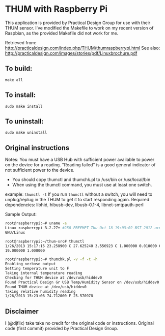 THUM with Raspberry Pi
=======================
This application is provided by Practical Design Group for use with their THUM sensor. I've modified the Makefile to work on my recent version of Raspbian, as the provided Makefile did not work for me.

Retrieved from: http://practicaldesign.com/index.php/THUM/thumraspberrypi.html
See also: http://practicaldesign.com/images/stories/pdf/Linuxbrochure.pdf

To build:
---
`make all`

To install:
---
`sudo make install`

To uninstall:
---
`sudo make uninstall`


Original instructions
-----------------
Notes:  You must have a USB Hub with sufficient power available to power on the device for a reading.  "Reading failed" is a good general indicator of not sufficient power to the device.

* You should copy thumctl and thumchk.pl to /usr/bin or /usr/local/bin
* When using the thumctl command, you must use at least one switch.

example:  `thumctl -t`
If you run `thumctl` without a switch, you will need to unplug/replug in the THUM to get it to start responding again.
Required dependencies:  libhid, hibusb-dev, libusb-0.1-4, libnet-smtpauth-perl

Sample Output:
```bash
root@raspberrypi:~# uname -a
Linux raspberrypi 3.2.27+ #250 PREEMPT Thu Oct 18 19:03:02 BST 2012 armv6l
GNU/Linux
```

```bash
root@raspberrypi:~/thum-src# thumctl
1/26/2013 15:17:15 23.258900 C 27.625240 3.556923 C 1.000000 0.010000 C
19.000000 1.000000
```

```bash
root@raspberrypi:~# thumchk.pl -v -f -t -h
Enabling verbose output
Setting temperature unit to F
Taking internal temperature reading
Checking for THUM device at /dev/usb/hiddev0
Found Practical Design Gr USB Temp/Humidity Sensor on /dev/usb/hiddev0
Found THUM device at /dev/usb/hiddev0
Taking relative humidity reading
1/26/2013 15:23:06 74.712000 F 25.570978
```

Disclaimer
---------------
I (@djflix) take take no credit for the original code or instructions. Original code (first commit) provided by Practical Design Group.
